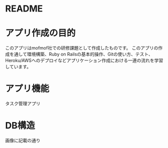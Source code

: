 # README

# アプリ作成の目的
このアプリはmofmof社での研修課題として作成したものです。
このアプリの作成を通して環境構築、Ruby on Railsの基本的操作、Gitの使い方、テスト、Heroku/AWSへのデプロイなどアプリケーション作成における一連の流れを学習しています。

# アプリ機能
タスク管理アプリ

# DB構造
画像に記載の通り
